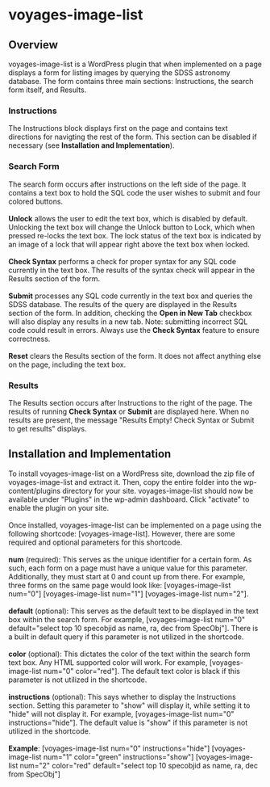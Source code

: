 <h1>voyages-image-list</h1>
<h2>Overview</h2>
voyages-image-list is a WordPress plugin that when implemented on a page displays a form for listing images by querying the SDSS astronomy database.
The form contains three main sections: Instructions, the search form itself, and Results. 
<h3>Instructions</h3>
The Instructions block displays first on the page and contains text directions for navigting the rest of the form. This section can be disabled if necessary (see <strong>Installation and Implementation</strong>).
<h3>Search Form</h3>
The search form occurs after instructions on the left side of the page. It contains a text box to hold the SQL code the user wishes to submit and four colored buttons.<br><br>
<strong>Unlock</strong> allows the user to edit the text box, which is disabled by default. Unlocking the text box will change the Unlock button to Lock, which when pressed re-locks the text box. The lock status of the text box is indicated by an image of a lock that will appear right above the text box when locked.<br><br>
<strong>Check Syntax</strong> performs a check for proper syntax for any SQL code currently in the text box. The results of the syntax check will appear in the Results section of the form.<br><br>
<strong>Submit</strong> processes any SQL code currently in the text box and queries the SDSS database. The results of the query are displayed in the Results section of the form. In addition, checking the <strong>Open in New Tab</strong> checkbox will also display any results in a new tab. Note: submitting incorrect SQL code could result in errors. Always use the <strong>Check Syntax</strong> feature to ensure correctness.<br><br>
<strong>Reset</strong> clears the Results section of the form. It does not affect anything else on the page, including the text box.
<h3>Results</h3>
The Results section occurs after Instructions to the right of the page. The results of running <strong>Check Syntax</strong> or <strong>Submit</strong> are displayed here. When no results are present, the message "Results Empty! Check Syntax or Submit to get results" displays.
<h2>Installation and Implementation</h2>
To install voyages-image-list on a WordPress site, download the zip file of voyages-image-list and extract it. Then, copy the entire folder into the wp-content/plugins directory for your site. voyages-image-list should now be available under "Plugins" in the wp-admin dashboard. Click "activate" to enable the plugin on your site.<br><br>
Once installed, voyages-image-list can be implemented on a page using the following shortcode: [voyages-image-list]. However, there are some required and optional parameters for this shortcode.<br><br>
<strong>num</strong> (required): This serves as the unique identifier for a certain form. As such, each form on a page must have a unique value for this parameter. Additionally, they must start at 0 and count up from there.
For example, three forms on the same page would look like: [voyages-image-list num="0"] [voyages-image-list num="1"] [voyages-image-list num="2"].<br><br>
<strong>default</strong> (optional): This serves as the default text to be displayed in the text box within the search form. For example, [voyages-image-list num="0" default="select top 10 specobjid as name, ra, dec from SpecObj"]. There is a built in default query if this parameter is not utilized in the shortcode.<br><br>
<strong>color</strong> (optional): This dictates the color of the text within the search form text box. Any HTML supported color will work. For example, [voyages-image-list num="0" color="red"]. The default text color is black if this parameter is not utilized in the shortcode.<br><br>
<strong>instructions</strong> (optional): This says whether to display the Instructions section. Setting this parameter to "show" will display it, while setting it to "hide" will not display it. For example, [voyages-image-list num="0" instructions="hide"]. The default value is "show" if this parameter is not utilized in the shortcode.<br><br>
<strong>Example</strong>: [voyages-image-list num="0" instructions="hide"] [voyages-image-list num="1" color="green" instructions="show"] [voyages-image-list num="2" color="red" default="select top 10 specobjid as name, ra, dec from SpecObj"]

